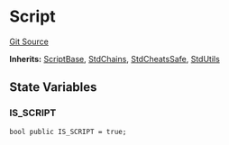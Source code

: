 # Script
[Git Source](https://github.com/metacontract/mc/blob/7db22f6d7abc05705d21c7601fb406ca49c18557/src/devkit/Flattened.sol)

**Inherits:**
[ScriptBase](abstract.ScriptBase.md), [StdChains](abstract.StdChains.md), [StdCheatsSafe](abstract.StdCheatsSafe.md), [StdUtils](abstract.StdUtils.md)


## State Variables
### IS_SCRIPT

```solidity
bool public IS_SCRIPT = true;
```


